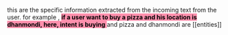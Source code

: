 this are the specific information extracted from the incoming text from the user.  for example , <mark style="background: #FF5582A6;">**if a user want to buy a pizza and his location is dhanmondi, here, intent is buying** </mark>   and pizza and dhanmondi are [[entities]]